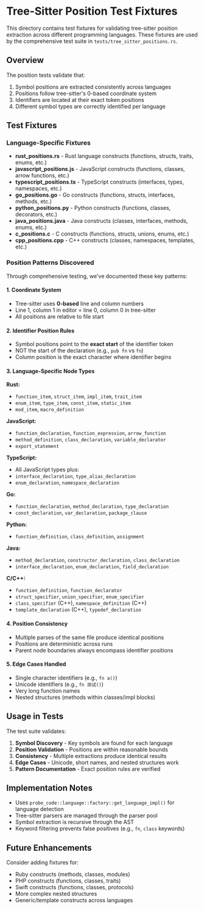 # Tree-Sitter Position Test Fixtures

This directory contains test fixtures for validating tree-sitter position extraction across different programming languages. These fixtures are used by the comprehensive test suite in `tests/tree_sitter_positions.rs`.

## Overview

The position tests validate that:
1. Symbol positions are extracted consistently across languages
2. Positions follow tree-sitter's 0-based coordinate system
3. Identifiers are located at their exact token positions
4. Different symbol types are correctly identified per language

## Test Fixtures

### Language-Specific Fixtures

- **rust_positions.rs** - Rust language constructs (functions, structs, traits, enums, etc.)
- **javascript_positions.js** - JavaScript constructs (functions, classes, arrow functions, etc.)
- **typescript_positions.ts** - TypeScript constructs (interfaces, types, namespaces, etc.)
- **go_positions.go** - Go constructs (functions, structs, interfaces, methods, etc.)
- **python_positions.py** - Python constructs (functions, classes, decorators, etc.)
- **java_positions.java** - Java constructs (classes, interfaces, methods, enums, etc.)
- **c_positions.c** - C constructs (functions, structs, unions, enums, etc.)
- **cpp_positions.cpp** - C++ constructs (classes, namespaces, templates, etc.)

### Position Patterns Discovered

Through comprehensive testing, we've documented these key patterns:

#### 1. Coordinate System
- Tree-sitter uses **0-based** line and column numbers
- Line 1, column 1 in editor = line 0, column 0 in tree-sitter
- All positions are relative to file start

#### 2. Identifier Position Rules
- Symbol positions point to the **exact start** of the identifier token
- NOT the start of the declaration (e.g., `pub fn` vs `fn`)
- Column position is the exact character where identifier begins

#### 3. Language-Specific Node Types

**Rust:**
- `function_item`, `struct_item`, `impl_item`, `trait_item`
- `enum_item`, `type_item`, `const_item`, `static_item`
- `mod_item`, `macro_definition`

**JavaScript:**
- `function_declaration`, `function_expression`, `arrow_function`
- `method_definition`, `class_declaration`, `variable_declarator`
- `export_statement`

**TypeScript:**
- All JavaScript types plus:
- `interface_declaration`, `type_alias_declaration`
- `enum_declaration`, `namespace_declaration`

**Go:**
- `function_declaration`, `method_declaration`, `type_declaration`
- `const_declaration`, `var_declaration`, `package_clause`

**Python:**
- `function_definition`, `class_definition`, `assignment`

**Java:**
- `method_declaration`, `constructor_declaration`, `class_declaration`
- `interface_declaration`, `enum_declaration`, `field_declaration`

**C/C++:**
- `function_definition`, `function_declarator`
- `struct_specifier`, `union_specifier`, `enum_specifier`
- `class_specifier` (C++), `namespace_definition` (C++)
- `template_declaration` (C++), `typedef_declaration`

#### 4. Position Consistency
- Multiple parses of the same file produce identical positions
- Positions are deterministic across runs
- Parent node boundaries always encompass identifier positions

#### 5. Edge Cases Handled
- Single character identifiers (e.g., `fn a()`)
- Unicode identifiers (e.g., `fn 测试()`)
- Very long function names
- Nested structures (methods within classes/impl blocks)

## Usage in Tests

The test suite validates:
1. **Symbol Discovery** - Key symbols are found for each language
2. **Position Validation** - Positions are within reasonable bounds
3. **Consistency** - Multiple extractions produce identical results
4. **Edge Cases** - Unicode, short names, and nested structures work
5. **Pattern Documentation** - Exact position rules are verified

## Implementation Notes

- Uses `probe_code::language::factory::get_language_impl()` for language detection
- Tree-sitter parsers are managed through the parser pool
- Symbol extraction is recursive through the AST
- Keyword filtering prevents false positives (e.g., `fn`, `class` keywords)

## Future Enhancements

Consider adding fixtures for:
- Ruby constructs (methods, classes, modules)
- PHP constructs (functions, classes, traits)
- Swift constructs (functions, classes, protocols)
- More complex nested structures
- Generic/template constructs across languages